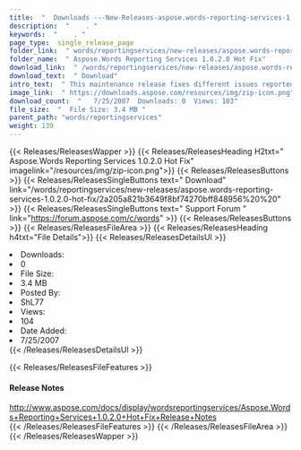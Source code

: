 ```yaml
---
title:  "  Downloads ---New-Releases-aspose.words-reporting-services-1.0.2.0-hot-fix . " 
description:  "    . " 
keywords:  "    . " 
page_type:  single_release_page
folder_link:  " words/reportingservices/new-releases/aspose.words-reporting-services-1.0.2.0-hot-fix/"
folder_name:  " Aspose.Words Reporting Services 1.0.2.0 Hot Fix"
download_link:  " /words/reportingservices/new-releases/aspose.words-reporting-services-1.0.2.0-hot-fix/2a205a821b3649f8bf74270bff848956"
download_text:  " Download"
intro_text:  " This maintenance release fixes different issues reported by our customers. The i..."
image_link:  " https://downloads.aspose.com/resources/img/zip-icon.png"
download_count:  "   7/25/2007  Downloads: 0  Views: 103"
file_size:  "  File Size: 3.4 MB "
parent_path: "words/reportingservices"
weight: 139 
---
```


{{< Releases/ReleasesWapper >}}
  {{< Releases/ReleasesHeading H2txt=" Aspose.Words Reporting Services 1.0.2.0 Hot Fix" imagelink="/resources/img/zip-icon.png">}}
  {{< Releases/ReleasesButtons >}}
    {{< Releases/ReleasesSingleButtons text=" Download" link="/words/reportingservices/new-releases/aspose.words-reporting-services-1.0.2.0-hot-fix/2a205a821b3649f8bf74270bff848956%20%20" >}}
    {{< Releases/ReleasesSingleButtons text=" Support Forum " link="https://forum.aspose.com/c/words" >}}
  {{< Releases/ReleasesButtons >}}
  {{< Releases/ReleasesFileArea >}}
    {{< Releases/ReleasesHeading h4txt="File Details">}}
    {{< Releases/ReleasesDetailsUl >}}
             <li>Downloads:</li><li>0</li><li>File Size:</li><li>3.4 MB</li><li>Posted By:</li><li>ShL77</li><li>Views:</li><li>104</li><li>Date Added:</li><li>7/25/2007</li>
    {{< /Releases/ReleasesDetailsUl >}}

  {{< Releases/ReleasesFileFeatures >}}
      <h4>Release Notes</h4><div><a href="http://www.aspose.com/docs/display/wordsreportingservices/Aspose.Words+Reporting+Services+1.0.2.0+Hot+Fix+Release+Notes">http://www.aspose.com/docs/display/wordsreportingservices/Aspose.Words+Reporting+Services+1.0.2.0+Hot+Fix+Release+Notes</a></div>
  {{< /Releases/ReleasesFileFeatures >}}
 {{< /Releases/ReleasesFileArea >}}
{{< /Releases/ReleasesWapper >}}


